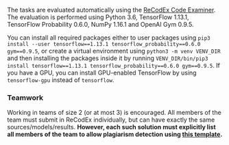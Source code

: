 The tasks are evaluated automatically using the [ReCodEx Code
Examiner](https://recodex.mff.cuni.cz/). The evaluation is
performed using Python 3.6, TensorFlow 1.13.1,
TensorFlow Probability 0.6.0, NumPy 1.16.1 and OpenAI Gym 0.9.5.

You can install all required packages either to user packages using
`pip3 install --user tensorflow==1.13.1 tensorflow_probability==0.6.0 gym==0.9.5`,
or create a virtual environment using `python3 -m venv VENV_DIR` and then installing
the packages inside it by running
`VENV_DIR/bin/pip3 install tensorflow==1.13.1 tensorflow_probability==0.6.0 gym==0.9.5`.
If you have a GPU, you can install GPU-enabled TensorFlow by using
`tensorflow-gpu` instead of `tensorflow`.

### Teamwork

Working in teams of size 2 (or at most 3) is encouraged. All members of the team
must submit in ReCodEx individually, but can have exactly the same
sources/models/results. **However, each such solution must explicitly list all
members of the team to allow plagiarism detection using
[this template](https://github.com/ufal/npfl114/tree/master/labs/team_description.py).**
